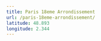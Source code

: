 ```yaml
---
title: Paris 18eme Arrondissement
url: /paris-18eme-arrondissement/
latitude: 48.893
longitude: 2.344
---
```

